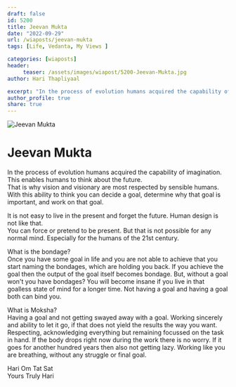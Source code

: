 ```yaml
---
draft: false
id: 5200 
title: Jeevan Mukta
date: "2022-09-29"
url: /wiaposts/jeevan-mukta
tags: [Life, Vedanta, My Views ]    

categories: [wiaposts] 
header:
     teaser: /assets/images/wiapost/5200-Jeevan-Mukta.jpg
author: Hari Thapliyaal 

excerpt: "In the process of evolution humans acquired the capability of imagination. This enables humans to think about the future. That is why vision and visionary are most respected by sensible humans. With this ability to think you can decide a"
author_profile: true 
share: true 
---
```

![Jeevan Mukta](/assets/images/wiapost/5200-Jeevan-Mukta.jpg)    
       
# Jeevan Mukta     
     
In the process of evolution humans acquired the capability of imagination.     
This enables humans to think about the future.     
That is why vision and visionary are most respected by sensible humans.     
With this ability to think you can decide a goal, determine why that goal is important, and work on that goal.     
    
It is not easy to live in the present and forget the future. Human design is not like that.     
You can force or pretend to be present. But that is not possible for any normal mind. Especially for the humans of the 21st century.     
    
What is the bondage?     
Once you have some goal in life and you are not able to achieve that you start naming the bondages, which are holding you back. If you achieve the goal then the output of the goal itself becomes bondage. But, without a goal won't you have bondages? You will become insane if you live in that goalless state of mind for a longer time. Not having a goal and having a goal both can bind you.     
    
What is Moksha?     
Having a goal and not getting swayed away with a goal. Working sincerely and ability to let it go, if that does not yield the results the way you want. Respecting, acknowledging everything but remaining focussed on the task in hand. If the body drops right now during the work there is no worry. If it goes for another hundred years then also not getting lazy. Working like you are breathing, without any struggle or final goal.     
    
Hari Om Tat Sat     
Yours Truly Hari     
